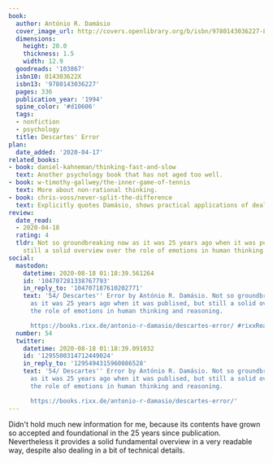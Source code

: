 ```yaml
---
book:
  author: António R. Damásio
  cover_image_url: http://covers.openlibrary.org/b/isbn/9780143036227-L.jpg
  dimensions:
    height: 20.0
    thickness: 1.5
    width: 12.9
  goodreads: '103867'
  isbn10: 014303622X
  isbn13: '9780143036227'
  pages: 336
  publication_year: '1994'
  spine_color: '#d10606'
  tags:
  - nonfiction
  - psychology
  title: Descartes' Error
plan:
  date_added: '2020-04-17'
related_books:
- book: daniel-kahneman/thinking-fast-and-slow
  text: Another psychology book that has not aged too well.
- book: w-timothy-gallwey/the-inner-game-of-tennis
  text: More about non-rational thinking.
- book: chris-voss/never-split-the-difference
  text: Explicitly quotes Damásio, shows practical applications of dealing with emotions.
review:
  date_read:
  - 2020-04-18
  rating: 4
  tldr: Not so groundbreaking now as it was 25 years ago when it was publised, but
    still a solid overview over the role of emotions in human thinking and reasoning.
social:
  mastodon:
    datetime: 2020-08-18 01:18:39.561264
    id: '104707281338767793'
    in_reply_to: '104707187610202771'
    text: '54/ Descartes'' Error by António R. Damásio. Not so groundbreaking now
      as it was 25 years ago when it was publised, but still a solid overview over
      the role of emotions in human thinking and reasoning.

      https://books.rixx.de/antonio-r-damasio/descartes-error/ #rixxReads'
  number: 54
  twitter:
    datetime: 2020-08-18 01:18:39.091032
    id: '1295500314712449024'
    in_reply_to: '1295494315960086528'
    text: '54/ Descartes'' Error by António R. Damásio. Not so groundbreaking now
      as it was 25 years ago when it was publised, but still a solid overview over
      the role of emotions in human thinking and reasoning.

      https://books.rixx.de/antonio-r-damasio/descartes-error/'
---
```


Didn't hold much new information for me, because its contents have grown so accepted and foundational in the 25 years
since publication. Nevertheless it provides a solid fundamental overview in a very readable way, despite also dealing in
a bit of technical details.
